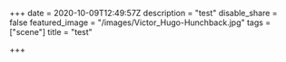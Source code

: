 +++
date = 2020-10-09T12:49:57Z
description = "test"
disable_share = false
featured_image = "/images/Victor_Hugo-Hunchback.jpg"
tags = ["scene"]
title = "test"

+++
